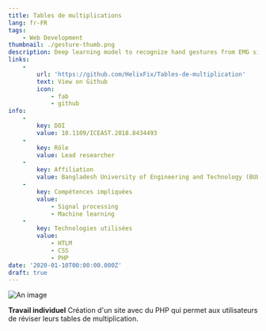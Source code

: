 ```yaml
---
title: Tables de multiplications
lang: fr-FR
tags:
    - Web Development
thumbnail: ./gesture-thumb.png
description: Deep learning model to recognize hand gestures from EMG signals.
links:
    -
        url: 'https://github.com/HelixFix/Tables-de-multiplication'
        text: View on Github
        icon:
            - fab
            - github
info:
    -
        key: DOI
        value: 10.1109/ICEAST.2018.8434493
    -
        key: Rôle
        value: Lead researcher
    -
        key: Affiliation
        value: Bangladesh University of Engineering and Technology (BUET)
    -
        key: Compétences impliquées
        value:
            - Signal processing
            - Machine learning
    -
        key: Technologies utilisées
        value:
            - HTLM
            - CSS
            - PHP
date: '2020-01-10T00:00:00.000Z'
draft: true
---
```

![An image](/gesture.png)

**Travail individuel** Création d'un site avec du PHP qui permet aux utilisateurs de réviser leurs tables de multiplication.
